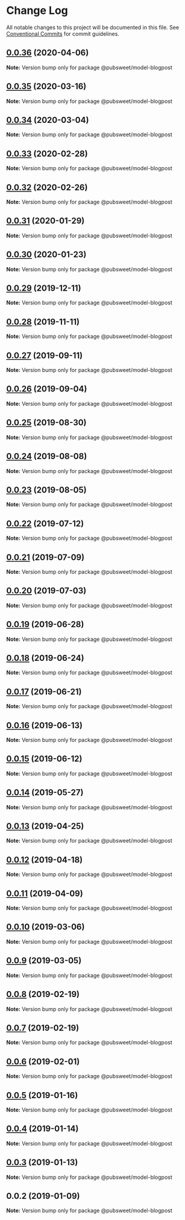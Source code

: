 # Change Log

All notable changes to this project will be documented in this file.
See [Conventional Commits](https://conventionalcommits.org) for commit guidelines.

## [0.0.36](https://gitlab.coko.foundation/pubsweet/pubsweet/compare/@pubsweet/model-blogpost@0.0.35...@pubsweet/model-blogpost@0.0.36) (2020-04-06)

**Note:** Version bump only for package @pubsweet/model-blogpost





## [0.0.35](https://gitlab.coko.foundation/pubsweet/pubsweet/compare/@pubsweet/model-blogpost@0.0.34...@pubsweet/model-blogpost@0.0.35) (2020-03-16)

**Note:** Version bump only for package @pubsweet/model-blogpost





## [0.0.34](https://gitlab.coko.foundation/pubsweet/pubsweet/compare/@pubsweet/model-blogpost@0.0.33...@pubsweet/model-blogpost@0.0.34) (2020-03-04)

**Note:** Version bump only for package @pubsweet/model-blogpost





## [0.0.33](https://gitlab.coko.foundation/pubsweet/pubsweet/compare/@pubsweet/model-blogpost@0.0.32...@pubsweet/model-blogpost@0.0.33) (2020-02-28)

**Note:** Version bump only for package @pubsweet/model-blogpost





## [0.0.32](https://gitlab.coko.foundation/pubsweet/pubsweet/compare/@pubsweet/model-blogpost@0.0.31...@pubsweet/model-blogpost@0.0.32) (2020-02-26)

**Note:** Version bump only for package @pubsweet/model-blogpost





## [0.0.31](https://gitlab.coko.foundation/pubsweet/pubsweet/compare/@pubsweet/model-blogpost@0.0.30...@pubsweet/model-blogpost@0.0.31) (2020-01-29)

**Note:** Version bump only for package @pubsweet/model-blogpost





## [0.0.30](https://gitlab.coko.foundation/pubsweet/pubsweet/compare/@pubsweet/model-blogpost@0.0.29...@pubsweet/model-blogpost@0.0.30) (2020-01-23)

**Note:** Version bump only for package @pubsweet/model-blogpost





## [0.0.29](https://gitlab.coko.foundation/pubsweet/pubsweet/compare/@pubsweet/model-blogpost@0.0.28...@pubsweet/model-blogpost@0.0.29) (2019-12-11)

**Note:** Version bump only for package @pubsweet/model-blogpost





## [0.0.28](https://gitlab.coko.foundation/pubsweet/pubsweet/compare/@pubsweet/model-blogpost@0.0.27...@pubsweet/model-blogpost@0.0.28) (2019-11-11)

**Note:** Version bump only for package @pubsweet/model-blogpost





## [0.0.27](https://gitlab.coko.foundation/pubsweet/pubsweet/compare/@pubsweet/model-blogpost@0.0.26...@pubsweet/model-blogpost@0.0.27) (2019-09-11)

**Note:** Version bump only for package @pubsweet/model-blogpost





## [0.0.26](https://gitlab.coko.foundation/pubsweet/pubsweet/compare/@pubsweet/model-blogpost@0.0.25...@pubsweet/model-blogpost@0.0.26) (2019-09-04)

**Note:** Version bump only for package @pubsweet/model-blogpost





## [0.0.25](https://gitlab.coko.foundation/pubsweet/pubsweet/compare/@pubsweet/model-blogpost@0.0.24...@pubsweet/model-blogpost@0.0.25) (2019-08-30)

**Note:** Version bump only for package @pubsweet/model-blogpost





## [0.0.24](https://gitlab.coko.foundation/pubsweet/pubsweet/compare/@pubsweet/model-blogpost@0.0.23...@pubsweet/model-blogpost@0.0.24) (2019-08-08)

**Note:** Version bump only for package @pubsweet/model-blogpost





## [0.0.23](https://gitlab.coko.foundation/pubsweet/pubsweet/compare/@pubsweet/model-blogpost@0.0.22...@pubsweet/model-blogpost@0.0.23) (2019-08-05)

**Note:** Version bump only for package @pubsweet/model-blogpost





## [0.0.22](https://gitlab.coko.foundation/pubsweet/pubsweet/compare/@pubsweet/model-blogpost@0.0.21...@pubsweet/model-blogpost@0.0.22) (2019-07-12)

**Note:** Version bump only for package @pubsweet/model-blogpost





## [0.0.21](https://gitlab.coko.foundation/pubsweet/pubsweet/compare/@pubsweet/model-blogpost@0.0.20...@pubsweet/model-blogpost@0.0.21) (2019-07-09)

**Note:** Version bump only for package @pubsweet/model-blogpost





## [0.0.20](https://gitlab.coko.foundation/pubsweet/pubsweet/compare/@pubsweet/model-blogpost@0.0.19...@pubsweet/model-blogpost@0.0.20) (2019-07-03)

**Note:** Version bump only for package @pubsweet/model-blogpost





## [0.0.19](https://gitlab.coko.foundation/pubsweet/pubsweet/compare/@pubsweet/model-blogpost@0.0.18...@pubsweet/model-blogpost@0.0.19) (2019-06-28)

**Note:** Version bump only for package @pubsweet/model-blogpost





## [0.0.18](https://gitlab.coko.foundation/pubsweet/pubsweet/compare/@pubsweet/model-blogpost@0.0.17...@pubsweet/model-blogpost@0.0.18) (2019-06-24)

**Note:** Version bump only for package @pubsweet/model-blogpost





## [0.0.17](https://gitlab.coko.foundation/pubsweet/pubsweet/compare/@pubsweet/model-blogpost@0.0.16...@pubsweet/model-blogpost@0.0.17) (2019-06-21)

**Note:** Version bump only for package @pubsweet/model-blogpost





## [0.0.16](https://gitlab.coko.foundation/pubsweet/pubsweet/compare/@pubsweet/model-blogpost@0.0.15...@pubsweet/model-blogpost@0.0.16) (2019-06-13)

**Note:** Version bump only for package @pubsweet/model-blogpost





## [0.0.15](https://gitlab.coko.foundation/pubsweet/pubsweet/compare/@pubsweet/model-blogpost@0.0.14...@pubsweet/model-blogpost@0.0.15) (2019-06-12)

**Note:** Version bump only for package @pubsweet/model-blogpost





## [0.0.14](https://gitlab.coko.foundation/pubsweet/pubsweet/compare/@pubsweet/model-blogpost@0.0.13...@pubsweet/model-blogpost@0.0.14) (2019-05-27)

**Note:** Version bump only for package @pubsweet/model-blogpost





## [0.0.13](https://gitlab.coko.foundation/pubsweet/pubsweet/compare/@pubsweet/model-blogpost@0.0.12...@pubsweet/model-blogpost@0.0.13) (2019-04-25)

**Note:** Version bump only for package @pubsweet/model-blogpost





## [0.0.12](https://gitlab.coko.foundation/pubsweet/pubsweet/compare/@pubsweet/model-blogpost@0.0.11...@pubsweet/model-blogpost@0.0.12) (2019-04-18)

**Note:** Version bump only for package @pubsweet/model-blogpost





## [0.0.11](https://gitlab.coko.foundation/pubsweet/pubsweet/compare/@pubsweet/model-blogpost@0.0.10...@pubsweet/model-blogpost@0.0.11) (2019-04-09)

**Note:** Version bump only for package @pubsweet/model-blogpost





## [0.0.10](https://gitlab.coko.foundation/pubsweet/pubsweet/compare/@pubsweet/model-blogpost@0.0.9...@pubsweet/model-blogpost@0.0.10) (2019-03-06)

**Note:** Version bump only for package @pubsweet/model-blogpost





## [0.0.9](https://gitlab.coko.foundation/pubsweet/pubsweet/compare/@pubsweet/model-blogpost@0.0.8...@pubsweet/model-blogpost@0.0.9) (2019-03-05)

**Note:** Version bump only for package @pubsweet/model-blogpost





## [0.0.8](https://gitlab.coko.foundation/pubsweet/pubsweet/compare/@pubsweet/model-blogpost@0.0.7...@pubsweet/model-blogpost@0.0.8) (2019-02-19)

**Note:** Version bump only for package @pubsweet/model-blogpost





## [0.0.7](https://gitlab.coko.foundation/pubsweet/pubsweet/compare/@pubsweet/model-blogpost@0.0.6...@pubsweet/model-blogpost@0.0.7) (2019-02-19)

**Note:** Version bump only for package @pubsweet/model-blogpost





## [0.0.6](https://gitlab.coko.foundation/pubsweet/pubsweet/compare/@pubsweet/model-blogpost@0.0.5...@pubsweet/model-blogpost@0.0.6) (2019-02-01)

**Note:** Version bump only for package @pubsweet/model-blogpost





## [0.0.5](https://gitlab.coko.foundation/pubsweet/pubsweet/compare/@pubsweet/model-blogpost@0.0.4...@pubsweet/model-blogpost@0.0.5) (2019-01-16)

**Note:** Version bump only for package @pubsweet/model-blogpost





## [0.0.4](https://gitlab.coko.foundation/pubsweet/pubsweet/compare/@pubsweet/model-blogpost@0.0.3...@pubsweet/model-blogpost@0.0.4) (2019-01-14)

**Note:** Version bump only for package @pubsweet/model-blogpost





## [0.0.3](https://gitlab.coko.foundation/pubsweet/pubsweet/compare/@pubsweet/model-blogpost@0.0.2...@pubsweet/model-blogpost@0.0.3) (2019-01-13)

**Note:** Version bump only for package @pubsweet/model-blogpost





## 0.0.2 (2019-01-09)

**Note:** Version bump only for package @pubsweet/model-blogpost
